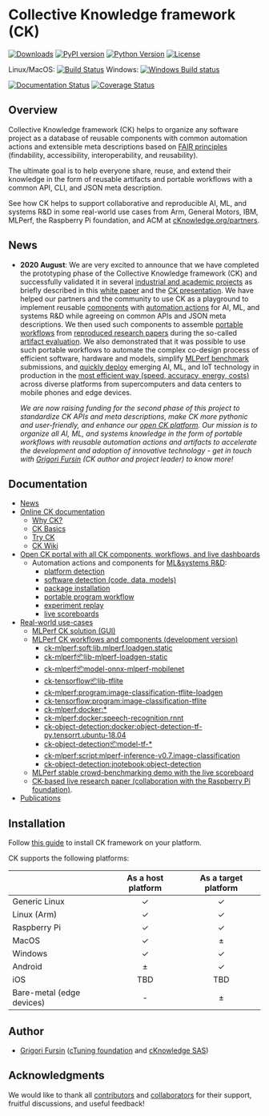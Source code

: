 # Collective Knowledge framework (CK)

[![Downloads](https://pepy.tech/badge/ck)](https://pepy.tech/project/ck)
[![PyPI version](https://badge.fury.io/py/ck.svg)](https://badge.fury.io/py/ck)
[![Python Version](https://img.shields.io/badge/python-2.7%20|%203.4+-blue.svg)](https://pypi.org/project/ck)
[![License](https://img.shields.io/badge/License-BSD%203--Clause-blue.svg)](https://opensource.org/licenses/BSD-3-Clause)

Linux/MacOS: [![Build Status](https://travis-ci.org/ctuning/ck.svg?branch=master)](https://travis-ci.org/ctuning/ck)
Windows: [![Windows Build status](https://ci.appveyor.com/api/projects/status/iw2k4eajy54xrvqc?svg=true)](https://ci.appveyor.com/project/gfursin/ck)

[![Documentation Status](https://readthedocs.org/projects/ck/badge/?version=latest)](https://ck.readthedocs.io/en/latest/?badge=latest)
[![Coverage Status](https://coveralls.io/repos/github/ctuning/ck/badge.svg)](https://coveralls.io/github/ctuning/ck)

## Overview

Collective Knowledge framework (CK) helps to organize any software project
as a database of reusable components with common automation actions
and extensible meta descriptions based on [FAIR principles](https://www.nature.com/articles/sdata201618)
(findability, accessibility, interoperability, and reusability).

The ultimate goal is to help everyone share, reuse, and extend their knowledge
in the form of reusable artifacts and portable workflows with a common API, CLI,
and JSON meta description. 

See how CK helps to support collaborative and reproducible AI, ML, and systems R&D
in some real-world use cases from Arm, General Motors, IBM, MLPerf, the Raspberry Pi foundation, 
and ACM at [cKnowledge.org/partners](https://cKnowledge.org/partners.html).

## News

* **2020 August**: We are very excited to announce that we have completed 
  the prototyping phase of the Collective Knowledge framework (CK)
  and successfully validated it in several [industrial and academic projects](https://cKnowledge.org/partners)
  as briefly described in this [white paper](https://arxiv.org/abs/2006.07161)
  and the [CK presentation](https://cKnowledge.io/presentation/ck).
  We have helped our partners and the community to use CK as a playground to implement reusable 
  [components]( https://cknowledge.io/?q=%22digital-component%22 ) with [automation actions]( https://cKnowledge.io/actions ) 
  for AI, ML, and systems R&D while agreeing on common APIs and JSON meta descriptions. 
  We then used such components to assemble [portable workflows](https://cknowledge.io/programs)
  from [reproduced research papers](https://cknowledge.io/reproduced-papers) during 
  the so-called [artifact evaluation](https://cTuning.org/ae).
  We also  demonstrated that it was possible to use such portable workflows 
  to automate the complex co-design process of efficient software, hardware and models, 
  simplify [MLPerf benchmark](https://mlperf.org) submissions,
  and [quickly deploy]( https://cKnowledge.io/solution )  emerging AI, ML, and IoT technology in production
  in the [most efficient way (speed, accuracy, energy, costs)]( https://cKnowledge.io/results ) 
  across diverse platforms from supercomputers and data centers to mobile phones and edge devices.

  *We are now raising funding for the second phase of this project to standardize CK APIs and meta descriptions, 
  make CK more pythonic and user-friendly, and enhance our [open CK platform](https://cKnowledge.io). 
  Our mission is to organize all AI, ML, and systems knowledge in the form of portable workflows
  with reusable automation actions and artifacts
  to accelerate the development and adoption of innovative technology -
  get in touch with [Grigori Fursin](https://cKnowledge.io/@gfursin) (CK author and project leader) to know more!*

## Documentation

* [News](https://github.com/ctuning/ck/wiki/News-archive)
* [Online CK documentation]( https://ck.readthedocs.io ) 
  * [Why CK?]( https://ck.readthedocs.io/en/latest/src/introduction.html ) 
  * [CK Basics](https://michel-steuwer.github.io/About-CK)
  * [Try CK](https://github.com/ctuning/ck/wiki/First-steps)
  * [CK Wiki]( https://github.com/ctuning/ck/wiki )
* [Open CK portal with all CK components, workflows, and live dashboards](https://cKnowledge.io) 
  * Automation actions and components for [ML&systems R&D]( https://doi.org/10.5281/zenodo.4005773 ):
    * [platform detection]( https://cnowledge.io/?q=module+AND+platform* )
    * [software detection (code, data, models)]( https://cKnowledge.io/soft )
    * [package installation]( https://cKnowledge.io/packages )
    * [portable program workflow]( https://cKnowledge.io/programs )
    * [experiment replay]( https://cKnowledge.io/c/module/experiment )
    * [live scoreboards]( https://cKnowledge.io/reproduced-results )
* [Real-world use-cases](https://cKnowledge.org/partners)
  * [MLPerf CK solution (GUI)](https://cKnowledge.io/test)
  * [MLPerf CK workflows and components (development version)](https://github.com/ctuning/ck-mlperf)
    * [ck-mlperf:soft:lib.mlperf.loadgen.static](https://github.com/ctuning/ck-mlperf/tree/master/soft/lib.mlperf.loadgen.static)
    * [ck-mlperf:package:lib-mlperf-loadgen-static](https://github.com/ctuning/ck-mlperf/tree/master/package/lib-mlperf-loadgen-static)
    * [ck-mlperf:package:model-onnx-mlperf-mobilenet](https://github.com/ctuning/ck-mlperf/tree/master/package/model-onnx-mlperf-mobilenet/.cm)
    * [ck-tensorflow:package:lib-tflite](https://github.com/ctuning/ck-tensorflow/tree/master/package/lib-tflite)
    * [ck-mlperf:program:image-classification-tflite-loadgen](https://github.com/ctuning/ck-mlperf/tree/master/program/image-classification-tflite-loadgen)
    * [ck-tensorflow:program:image-classification-tflite](https://github.com/ctuning/ck-tensorflow/tree/master/program/image-classification-tflite)
    * [ck-mlperf:docker:*](https://github.com/ctuning/ck-mlperf/tree/master/docker)
    * [ck-mlperf:docker:speech-recognition.rnnt](https://github.com/ctuning/ck-mlperf/tree/master/docker/speech-recognition.rnnt)
    * [ck-object-detection:docker:object-detection-tf-py.tensorrt.ubuntu-18.04](https://github.com/ctuning/ck-object-detection/blob/master/docker/object-detection-tf-py.tensorrt.ubuntu-18.04)
    * [ck-object-detection:package:model-tf-*](https://github.com/ctuning/ck-object-detection/tree/master/package)
    * [ck-mlperf:script:mlperf-inference-v0.7.image-classification](https://github.com/ctuning/ck-mlperf/tree/master/script/mlperf-inference-v0.7.image-classification)
    * [ck-object-detection:jnotebook:object-detection](https://nbviewer.jupyter.org/urls/dl.dropbox.com/s/5yqb6fy1nbywi7x/medium-object-detection.20190923.ipynb)
  * [MLPerf stable crowd-benchmarking demo with the live scoreboard](https://cKnowledge.io/test)
  * [CK-based live research paper (collaboration with the Raspberry Pi foundation)](https://cKnowledge.io/report/rpi3-crowd-tuning-2017-interactive).
* [Publications](https://github.com/ctuning/ck/wiki/Publications)

## Installation

Follow [this guide](https://ck.readthedocs.io/en/latest/src/installation.html) 
to install CK framework on your platform.

CK supports the following platforms:

|               | As a host platform | As a target platform |
|---------------|:------------------:|:--------------------:|
| Generic Linux | ✓ | ✓ |
| Linux (Arm)   | ✓ | ✓ |
| Raspberry Pi  | ✓ | ✓ |
| MacOS         | ✓ | ± |
| Windows       | ✓ | ✓ |
| Android       | ± | ✓ |
| iOS           | TBD | TBD |
| Bare-metal (edge devices)   | - | ± |

## Author

* [Grigori Fursin](https://cKnowledge.io/@gfursin) ([cTuning foundation](https://cTuning.org) and [cKnowledge SAS](https://www.linkedin.com/company/cknowledge))

## Acknowledgments

We would like to thank all [contributors](https://github.com/ctuning/ck/blob/master/CONTRIBUTING.md) 
and [collaborators](https://cKnowledge.org/partners.html) for their support, fruitful discussions, 
and useful feedback!
